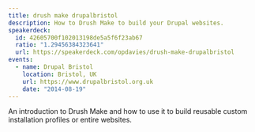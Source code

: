 ```yaml
---
title: drush make drupalbristol
description: How to Drush Make to build your Drupal websites.
speakerdeck:
  id: 42605700f102013198de5a5f6f23ab67
  ratio: "1.29456384323641"
  url: https://speakerdeck.com/opdavies/drush-make-drupalbristol
events:
  - name: Drupal Bristol
    location: Bristol, UK
    url: https://www.drupalbristol.org.uk
    date: "2014-08-19"
---
```


An introduction to Drush Make and how to use it to build reusable custom installation profiles or entire websites.
